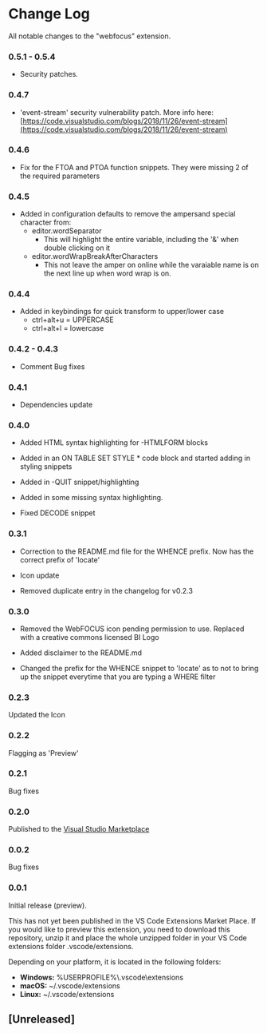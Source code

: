 # Change Log
All notable changes to the "webfocus" extension.
### 0.5.1 - 0.5.4

- Security patches.

### 0.4.7

- 'event-stream' security vulnerability patch. More info here: [https://code.visualstudio.com/blogs/2018/11/26/event-stream](https://code.visualstudio.com/blogs/2018/11/26/event-stream)

### 0.4.6

- Fix for the FTOA and PTOA function snippets. They were missing 2 of the required parameters

### 0.4.5

- Added in configuration defaults to remove the ampersand special character from:
    - editor.wordSeparator
        - This will highlight the entire variable, including the '&' when double clicking on it
    - editor.wordWrapBreakAfterCharacters
        - This not leave the amper on online while the varaiable name is on the next line up when word wrap is on.

### 0.4.4

- Added in keybindings for quick transform to upper/lower case
    - ctrl+alt+u = UPPERCASE
    - ctrl+alt+l = lowercase

### 0.4.2 - 0.4.3

- Comment Bug fixes

### 0.4.1

- Dependencies update

### 0.4.0
- Added HTML syntax highlighting for -HTMLFORM blocks

- Added in an ON TABLE SET STYLE * code block and started adding in styling snippets

- Added in -QUIT snippet/highlighting

- Added in some missing syntax highlighting.

- Fixed DECODE snippet

### 0.3.1

- Correction to the README.md file for the WHENCE prefix. Now has the correct prefix of 'locate' 

- Icon update

- Removed duplicate entry in the changelog for v0.2.3

### 0.3.0

- Removed the WebFOCUS icon pending permission to use. Replaced with a creative commons licensed BI Logo 

- Added disclaimer to the README.md 

- Changed the prefix for the WHENCE snippet to 'locate' as to not to bring up the snippet everytime that you are typing a WHERE filter

### 0.2.3

Updated the Icon

### 0.2.2

Flagging as 'Preview'

### 0.2.1

Bug fixes

### 0.2.0

Published to the [Visual Studio Marketplace](https://marketplace.visualstudio.com/items?itemName=steebn.webfocus)

### 0.0.2

Bug fixes

### 0.0.1

Initial release (preview). 

This has not yet been published in the VS Code Extensions Market Place. If you would like to preview this extension, you need to download this repository, unzip it and place the whole unzipped folder in your VS Code extensions folder .vscode/extensions. 

Depending on your platform, it is located in the following folders:

- **Windows:** %USERPROFILE%\\.vscode\extensions
- **macOS:** ~/.vscode/extensions
- **Linux:** ~/.vscode/extensions

## [Unreleased]
